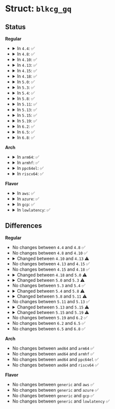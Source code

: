 # Struct: <code>blkcg_gq</code>

## Status
<b>Regular</b>
<ul>
<li>
<details>
<summary>In <code>4.4</code>: ✅</summary>

```c
struct blkcg_gq {
    struct request_queue *q;
    struct list_head q_node;
    struct hlist_node blkcg_node;
    struct blkcg *blkcg;
    struct bdi_writeback_congested *wb_congested;
    struct blkcg_gq *parent;
    struct request_list rl;
    atomic_t refcnt;
    bool online;
    struct blkg_rwstat stat_bytes;
    struct blkg_rwstat stat_ios;
    struct blkg_policy_data * pd[2];
    struct callback_head callback_head;
};
```
</details>
</li>
<li>
<details>
<summary>In <code>4.8</code>: ✅</summary>

```c
struct blkcg_gq {
    struct request_queue *q;
    struct list_head q_node;
    struct hlist_node blkcg_node;
    struct blkcg *blkcg;
    struct bdi_writeback_congested *wb_congested;
    struct blkcg_gq *parent;
    struct request_list rl;
    atomic_t refcnt;
    bool online;
    struct blkg_rwstat stat_bytes;
    struct blkg_rwstat stat_ios;
    struct blkg_policy_data * pd[2];
    struct callback_head callback_head;
};
```
</details>
</li>
<li>
<details>
<summary>In <code>4.10</code>: ✅</summary>

```c
struct blkcg_gq {
    struct request_queue *q;
    struct list_head q_node;
    struct hlist_node blkcg_node;
    struct blkcg *blkcg;
    struct bdi_writeback_congested *wb_congested;
    struct blkcg_gq *parent;
    struct request_list rl;
    atomic_t refcnt;
    bool online;
    struct blkg_rwstat stat_bytes;
    struct blkg_rwstat stat_ios;
    struct blkg_policy_data * pd[2];
    struct callback_head callback_head;
};
```
</details>
</li>
<li>
<details>
<summary>In <code>4.13</code>: ✅</summary>

```c
struct blkcg_gq {
    struct request_queue *q;
    struct list_head q_node;
    struct hlist_node blkcg_node;
    struct blkcg *blkcg;
    struct bdi_writeback_congested *wb_congested;
    struct blkcg_gq *parent;
    struct request_list rl;
    atomic_t refcnt;
    bool online;
    struct blkg_rwstat stat_bytes;
    struct blkg_rwstat stat_ios;
    struct blkg_policy_data * pd[3];
    struct callback_head callback_head;
};
```
</details>
</li>
<li>
<details>
<summary>In <code>4.15</code>: ✅</summary>

```c
struct blkcg_gq {
    struct request_queue *q;
    struct list_head q_node;
    struct hlist_node blkcg_node;
    struct blkcg *blkcg;
    struct bdi_writeback_congested *wb_congested;
    struct blkcg_gq *parent;
    struct request_list rl;
    atomic_t refcnt;
    bool online;
    struct blkg_rwstat stat_bytes;
    struct blkg_rwstat stat_ios;
    struct blkg_policy_data * pd[3];
    struct callback_head callback_head;
};
```
</details>
</li>
<li>
<details>
<summary>In <code>4.18</code>: ✅</summary>

```c
struct blkcg_gq {
    struct request_queue *q;
    struct list_head q_node;
    struct hlist_node blkcg_node;
    struct blkcg *blkcg;
    struct bdi_writeback_congested *wb_congested;
    struct blkcg_gq *parent;
    struct request_list rl;
    atomic_t refcnt;
    bool online;
    struct blkg_rwstat stat_bytes;
    struct blkg_rwstat stat_ios;
    struct blkg_policy_data * pd[3];
    struct callback_head callback_head;
};
```
</details>
</li>
<li>
<details>
<summary>In <code>5.0</code>: ✅</summary>

```c
struct blkcg_gq {
    struct request_queue *q;
    struct list_head q_node;
    struct hlist_node blkcg_node;
    struct blkcg *blkcg;
    struct bdi_writeback_congested *wb_congested;
    struct blkcg_gq *parent;
    struct percpu_ref refcnt;
    bool online;
    struct blkg_rwstat stat_bytes;
    struct blkg_rwstat stat_ios;
    struct blkg_policy_data * pd[5];
    struct callback_head callback_head;
    atomic_t use_delay;
    atomic64_t delay_nsec;
    atomic64_t delay_start;
    u64 last_delay;
    int last_use;
};
```
</details>
</li>
<li>
<details>
<summary>In <code>5.3</code>: ✅</summary>

```c
struct blkcg_gq {
    struct request_queue *q;
    struct list_head q_node;
    struct hlist_node blkcg_node;
    struct blkcg *blkcg;
    struct bdi_writeback_congested *wb_congested;
    struct blkcg_gq *parent;
    struct percpu_ref refcnt;
    bool online;
    struct blkg_rwstat stat_bytes;
    struct blkg_rwstat stat_ios;
    struct blkg_policy_data * pd[5];
    spinlock_t async_bio_lock;
    struct bio_list async_bios;
    struct work_struct async_bio_work;
    atomic_t use_delay;
    atomic64_t delay_nsec;
    atomic64_t delay_start;
    u64 last_delay;
    int last_use;
    struct callback_head callback_head;
};
```
</details>
</li>
<li>
<details>
<summary>In <code>5.4</code>: ✅</summary>

```c
struct blkcg_gq {
    struct request_queue *q;
    struct list_head q_node;
    struct hlist_node blkcg_node;
    struct blkcg *blkcg;
    struct bdi_writeback_congested *wb_congested;
    struct blkcg_gq *parent;
    struct percpu_ref refcnt;
    bool online;
    struct blkg_rwstat stat_bytes;
    struct blkg_rwstat stat_ios;
    struct blkg_policy_data * pd[5];
    spinlock_t async_bio_lock;
    struct bio_list async_bios;
    struct work_struct async_bio_work;
    atomic_t use_delay;
    atomic64_t delay_nsec;
    atomic64_t delay_start;
    u64 last_delay;
    int last_use;
    struct callback_head callback_head;
};
```
</details>
</li>
<li>
<details>
<summary>In <code>5.8</code>: ✅</summary>

```c
struct blkcg_gq {
    struct request_queue *q;
    struct list_head q_node;
    struct hlist_node blkcg_node;
    struct blkcg *blkcg;
    struct bdi_writeback_congested *wb_congested;
    struct blkcg_gq *parent;
    struct percpu_ref refcnt;
    bool online;
    struct blkg_iostat_set *iostat_cpu;
    struct blkg_iostat_set iostat;
    struct blkg_policy_data * pd[5];
    spinlock_t async_bio_lock;
    struct bio_list async_bios;
    struct work_struct async_bio_work;
    atomic_t use_delay;
    atomic64_t delay_nsec;
    atomic64_t delay_start;
    u64 last_delay;
    int last_use;
    struct callback_head callback_head;
};
```
</details>
</li>
<li>
<details>
<summary>In <code>5.11</code>: ✅</summary>

```c
struct blkcg_gq {
    struct request_queue *q;
    struct list_head q_node;
    struct hlist_node blkcg_node;
    struct blkcg *blkcg;
    struct blkcg_gq *parent;
    struct percpu_ref refcnt;
    bool online;
    struct blkg_iostat_set *iostat_cpu;
    struct blkg_iostat_set iostat;
    struct blkg_policy_data * pd[5];
    spinlock_t async_bio_lock;
    struct bio_list async_bios;
    struct work_struct async_bio_work;
    atomic_t use_delay;
    atomic64_t delay_nsec;
    atomic64_t delay_start;
    u64 last_delay;
    int last_use;
    struct callback_head callback_head;
};
```
</details>
</li>
<li>
<details>
<summary>In <code>5.13</code>: ✅</summary>

```c
struct blkcg_gq {
    struct request_queue *q;
    struct list_head q_node;
    struct hlist_node blkcg_node;
    struct blkcg *blkcg;
    struct blkcg_gq *parent;
    struct percpu_ref refcnt;
    bool online;
    struct blkg_iostat_set *iostat_cpu;
    struct blkg_iostat_set iostat;
    struct blkg_policy_data * pd[5];
    spinlock_t async_bio_lock;
    struct bio_list async_bios;
    struct work_struct async_bio_work;
    atomic_t use_delay;
    atomic64_t delay_nsec;
    atomic64_t delay_start;
    u64 last_delay;
    int last_use;
    struct callback_head callback_head;
};
```
</details>
</li>
<li>
<details>
<summary>In <code>5.15</code>: ✅</summary>

```c
struct blkcg_gq {
    struct request_queue *q;
    struct list_head q_node;
    struct hlist_node blkcg_node;
    struct blkcg *blkcg;
    struct blkcg_gq *parent;
    struct percpu_ref refcnt;
    bool online;
    struct blkg_iostat_set *iostat_cpu;
    struct blkg_iostat_set iostat;
    struct blkg_policy_data * pd[6];
    spinlock_t async_bio_lock;
    struct bio_list async_bios;
    struct work_struct async_bio_work;
    atomic_t use_delay;
    atomic64_t delay_nsec;
    atomic64_t delay_start;
    u64 last_delay;
    int last_use;
    struct callback_head callback_head;
};
```
</details>
</li>
<li>
<details>
<summary>In <code>5.19</code>: ✅</summary>

```c
struct blkcg_gq {
    struct request_queue *q;
    struct list_head q_node;
    struct hlist_node blkcg_node;
    struct blkcg *blkcg;
    struct blkcg_gq *parent;
    struct percpu_ref refcnt;
    bool online;
    struct blkg_iostat_set *iostat_cpu;
    struct blkg_iostat_set iostat;
    struct blkg_policy_data * pd[6];
    spinlock_t async_bio_lock;
    struct bio_list async_bios;
    struct work_struct async_bio_work;
    struct work_struct free_work;
    atomic_t use_delay;
    atomic64_t delay_nsec;
    atomic64_t delay_start;
    u64 last_delay;
    int last_use;
    struct callback_head callback_head;
};
```
</details>
</li>
<li>
<details>
<summary>In <code>6.2</code>: ✅</summary>

```c
struct blkcg_gq {
    struct request_queue *q;
    struct list_head q_node;
    struct hlist_node blkcg_node;
    struct blkcg *blkcg;
    struct blkcg_gq *parent;
    struct percpu_ref refcnt;
    bool online;
    struct blkg_iostat_set *iostat_cpu;
    struct blkg_iostat_set iostat;
    struct blkg_policy_data * pd[6];
    spinlock_t async_bio_lock;
    struct bio_list async_bios;
    struct work_struct async_bio_work;
    struct work_struct free_work;
    atomic_t use_delay;
    atomic64_t delay_nsec;
    atomic64_t delay_start;
    u64 last_delay;
    int last_use;
    struct callback_head callback_head;
};
```
</details>
</li>
<li>
<details>
<summary>In <code>6.5</code>: ✅</summary>

```c
struct blkcg_gq {
    struct request_queue *q;
    struct list_head q_node;
    struct hlist_node blkcg_node;
    struct blkcg *blkcg;
    struct blkcg_gq *parent;
    struct percpu_ref refcnt;
    bool online;
    struct blkg_iostat_set *iostat_cpu;
    struct blkg_iostat_set iostat;
    struct blkg_policy_data * pd[6];
    spinlock_t async_bio_lock;
    struct bio_list async_bios;
    struct work_struct async_bio_work;
    struct work_struct free_work;
    atomic_t use_delay;
    atomic64_t delay_nsec;
    atomic64_t delay_start;
    u64 last_delay;
    int last_use;
    struct callback_head callback_head;
};
```
</details>
</li>
<li>
<details>
<summary>In <code>6.8</code>: ✅</summary>

```c
struct blkcg_gq {
    struct request_queue *q;
    struct list_head q_node;
    struct hlist_node blkcg_node;
    struct blkcg *blkcg;
    struct blkcg_gq *parent;
    struct percpu_ref refcnt;
    bool online;
    struct blkg_iostat_set *iostat_cpu;
    struct blkg_iostat_set iostat;
    struct blkg_policy_data * pd[6];
    spinlock_t async_bio_lock;
    struct bio_list async_bios;
    struct work_struct async_bio_work;
    struct work_struct free_work;
    atomic_t use_delay;
    atomic64_t delay_nsec;
    atomic64_t delay_start;
    u64 last_delay;
    int last_use;
    struct callback_head callback_head;
};
```
</details>
</li>
</ul>
<b>Arch</b>
<ul>
<li>
<details>
<summary>In <code>arm64</code>: ✅</summary>

```c
struct blkcg_gq {
    struct request_queue *q;
    struct list_head q_node;
    struct hlist_node blkcg_node;
    struct blkcg *blkcg;
    struct bdi_writeback_congested *wb_congested;
    struct blkcg_gq *parent;
    struct percpu_ref refcnt;
    bool online;
    struct blkg_rwstat stat_bytes;
    struct blkg_rwstat stat_ios;
    struct blkg_policy_data * pd[5];
    spinlock_t async_bio_lock;
    struct bio_list async_bios;
    struct work_struct async_bio_work;
    atomic_t use_delay;
    atomic64_t delay_nsec;
    atomic64_t delay_start;
    u64 last_delay;
    int last_use;
    struct callback_head callback_head;
};
```
</details>
</li>
<li>
<details>
<summary>In <code>armhf</code>: ✅</summary>

```c
struct blkcg_gq {
    struct request_queue *q;
    struct list_head q_node;
    struct hlist_node blkcg_node;
    struct blkcg *blkcg;
    struct bdi_writeback_congested *wb_congested;
    struct blkcg_gq *parent;
    struct percpu_ref refcnt;
    bool online;
    struct blkg_rwstat stat_bytes;
    struct blkg_rwstat stat_ios;
    struct blkg_policy_data * pd[5];
    spinlock_t async_bio_lock;
    struct bio_list async_bios;
    struct work_struct async_bio_work;
    atomic_t use_delay;
    atomic64_t delay_nsec;
    atomic64_t delay_start;
    u64 last_delay;
    int last_use;
    struct callback_head callback_head;
};
```
</details>
</li>
<li>
<details>
<summary>In <code>ppc64el</code>: ✅</summary>

```c
struct blkcg_gq {
    struct request_queue *q;
    struct list_head q_node;
    struct hlist_node blkcg_node;
    struct blkcg *blkcg;
    struct bdi_writeback_congested *wb_congested;
    struct blkcg_gq *parent;
    struct percpu_ref refcnt;
    bool online;
    struct blkg_rwstat stat_bytes;
    struct blkg_rwstat stat_ios;
    struct blkg_policy_data * pd[5];
    spinlock_t async_bio_lock;
    struct bio_list async_bios;
    struct work_struct async_bio_work;
    atomic_t use_delay;
    atomic64_t delay_nsec;
    atomic64_t delay_start;
    u64 last_delay;
    int last_use;
    struct callback_head callback_head;
};
```
</details>
</li>
<li>
<details>
<summary>In <code>riscv64</code>: ✅</summary>

```c
struct blkcg_gq {
    struct request_queue *q;
    struct list_head q_node;
    struct hlist_node blkcg_node;
    struct blkcg *blkcg;
    struct bdi_writeback_congested *wb_congested;
    struct blkcg_gq *parent;
    struct percpu_ref refcnt;
    bool online;
    struct blkg_rwstat stat_bytes;
    struct blkg_rwstat stat_ios;
    struct blkg_policy_data * pd[5];
    spinlock_t async_bio_lock;
    struct bio_list async_bios;
    struct work_struct async_bio_work;
    atomic_t use_delay;
    atomic64_t delay_nsec;
    atomic64_t delay_start;
    u64 last_delay;
    int last_use;
    struct callback_head callback_head;
};
```
</details>
</li>
</ul>
<b>Flavor</b>
<ul>
<li>
<details>
<summary>In <code>aws</code>: ✅</summary>

```c
struct blkcg_gq {
    struct request_queue *q;
    struct list_head q_node;
    struct hlist_node blkcg_node;
    struct blkcg *blkcg;
    struct bdi_writeback_congested *wb_congested;
    struct blkcg_gq *parent;
    struct percpu_ref refcnt;
    bool online;
    struct blkg_rwstat stat_bytes;
    struct blkg_rwstat stat_ios;
    struct blkg_policy_data * pd[5];
    spinlock_t async_bio_lock;
    struct bio_list async_bios;
    struct work_struct async_bio_work;
    atomic_t use_delay;
    atomic64_t delay_nsec;
    atomic64_t delay_start;
    u64 last_delay;
    int last_use;
    struct callback_head callback_head;
};
```
</details>
</li>
<li>
<details>
<summary>In <code>azure</code>: ✅</summary>

```c
struct blkcg_gq {
    struct request_queue *q;
    struct list_head q_node;
    struct hlist_node blkcg_node;
    struct blkcg *blkcg;
    struct bdi_writeback_congested *wb_congested;
    struct blkcg_gq *parent;
    struct percpu_ref refcnt;
    bool online;
    struct blkg_rwstat stat_bytes;
    struct blkg_rwstat stat_ios;
    struct blkg_policy_data * pd[5];
    spinlock_t async_bio_lock;
    struct bio_list async_bios;
    struct work_struct async_bio_work;
    atomic_t use_delay;
    atomic64_t delay_nsec;
    atomic64_t delay_start;
    u64 last_delay;
    int last_use;
    struct callback_head callback_head;
};
```
</details>
</li>
<li>
<details>
<summary>In <code>gcp</code>: ✅</summary>

```c
struct blkcg_gq {
    struct request_queue *q;
    struct list_head q_node;
    struct hlist_node blkcg_node;
    struct blkcg *blkcg;
    struct bdi_writeback_congested *wb_congested;
    struct blkcg_gq *parent;
    struct percpu_ref refcnt;
    bool online;
    struct blkg_rwstat stat_bytes;
    struct blkg_rwstat stat_ios;
    struct blkg_policy_data * pd[5];
    spinlock_t async_bio_lock;
    struct bio_list async_bios;
    struct work_struct async_bio_work;
    atomic_t use_delay;
    atomic64_t delay_nsec;
    atomic64_t delay_start;
    u64 last_delay;
    int last_use;
    struct callback_head callback_head;
};
```
</details>
</li>
<li>
<details>
<summary>In <code>lowlatency</code>: ✅</summary>

```c
struct blkcg_gq {
    struct request_queue *q;
    struct list_head q_node;
    struct hlist_node blkcg_node;
    struct blkcg *blkcg;
    struct bdi_writeback_congested *wb_congested;
    struct blkcg_gq *parent;
    struct percpu_ref refcnt;
    bool online;
    struct blkg_rwstat stat_bytes;
    struct blkg_rwstat stat_ios;
    struct blkg_policy_data * pd[5];
    spinlock_t async_bio_lock;
    struct bio_list async_bios;
    struct work_struct async_bio_work;
    atomic_t use_delay;
    atomic64_t delay_nsec;
    atomic64_t delay_start;
    u64 last_delay;
    int last_use;
    struct callback_head callback_head;
};
```
</details>
</li>
</ul>

## Differences
<b>Regular</b>
<ul>
<li>
No changes between <code>4.4</code> and <code>4.8</code> ✅
</li>
<li>
No changes between <code>4.8</code> and <code>4.10</code> ✅
</li>
<li>
<details>
<summary>Changed between <code>4.10</code> and <code>4.13</code> ⚠️</summary>
<ul>
<li>
<b>Field type changed. </b>
<code>struct blkg_policy_data * pd[2]</code> ➡️ <code>struct blkg_policy_data * pd[3]</code>
</li>
</ul>
</details>
</li>
<li>
No changes between <code>4.13</code> and <code>4.15</code> ✅
</li>
<li>
No changes between <code>4.15</code> and <code>4.18</code> ✅
</li>
<li>
<details>
<summary>Changed between <code>4.18</code> and <code>5.0</code> ⚠️</summary>
<ul>
<li>
<b>Field added. </b>
<code>atomic_t use_delay</code>
</li>
<li>
<b>Field added. </b>
<code>atomic64_t delay_nsec</code>
</li>
<li>
<b>Field added. </b>
<code>atomic64_t delay_start</code>
</li>
<li>
<b>Field added. </b>
<code>u64 last_delay</code>
</li>
<li>
<b>Field added. </b>
<code>int last_use</code>
</li>
<li>
<b>Field removed. </b>
<code>struct request_list rl</code>
</li>
<li>
<b>Field type changed. </b>
<code>atomic_t refcnt</code> ➡️ <code>struct percpu_ref refcnt</code>
</li>
<li>
<b>Field type changed. </b>
<code>struct blkg_policy_data * pd[3]</code> ➡️ <code>struct blkg_policy_data * pd[5]</code>
</li>
</ul>
</details>
</li>
<li>
<details>
<summary>Changed between <code>5.0</code> and <code>5.3</code> ⚠️</summary>
<ul>
<li>
<b>Field added. </b>
<code>spinlock_t async_bio_lock</code>
</li>
<li>
<b>Field added. </b>
<code>struct bio_list async_bios</code>
</li>
<li>
<b>Field added. </b>
<code>struct work_struct async_bio_work</code>
</li>
</ul>
</details>
</li>
<li>
No changes between <code>5.3</code> and <code>5.4</code> ✅
</li>
<li>
<details>
<summary>Changed between <code>5.4</code> and <code>5.8</code> ⚠️</summary>
<ul>
<li>
<b>Field added. </b>
<code>struct blkg_iostat_set *iostat_cpu</code>
</li>
<li>
<b>Field added. </b>
<code>struct blkg_iostat_set iostat</code>
</li>
<li>
<b>Field removed. </b>
<code>struct blkg_rwstat stat_bytes</code>
</li>
<li>
<b>Field removed. </b>
<code>struct blkg_rwstat stat_ios</code>
</li>
</ul>
</details>
</li>
<li>
<details>
<summary>Changed between <code>5.8</code> and <code>5.11</code> ⚠️</summary>
<ul>
<li>
<b>Field removed. </b>
<code>struct bdi_writeback_congested *wb_congested</code>
</li>
</ul>
</details>
</li>
<li>
No changes between <code>5.11</code> and <code>5.13</code> ✅
</li>
<li>
<details>
<summary>Changed between <code>5.13</code> and <code>5.15</code> ⚠️</summary>
<ul>
<li>
<b>Field type changed. </b>
<code>struct blkg_policy_data * pd[5]</code> ➡️ <code>struct blkg_policy_data * pd[6]</code>
</li>
</ul>
</details>
</li>
<li>
<details>
<summary>Changed between <code>5.15</code> and <code>5.19</code> ⚠️</summary>
<ul>
<li>
<b>Field added. </b>
<code>struct work_struct free_work</code>
</li>
</ul>
</details>
</li>
<li>
No changes between <code>5.19</code> and <code>6.2</code> ✅
</li>
<li>
No changes between <code>6.2</code> and <code>6.5</code> ✅
</li>
<li>
No changes between <code>6.5</code> and <code>6.8</code> ✅
</li>
</ul>
<b>Arch</b>
<ul>
<li>
No changes between <code>amd64</code> and <code>arm64</code> ✅
</li>
<li>
No changes between <code>amd64</code> and <code>armhf</code> ✅
</li>
<li>
No changes between <code>amd64</code> and <code>ppc64el</code> ✅
</li>
<li>
No changes between <code>amd64</code> and <code>riscv64</code> ✅
</li>
</ul>
<b>Flavor</b>
<ul>
<li>
No changes between <code>generic</code> and <code>aws</code> ✅
</li>
<li>
No changes between <code>generic</code> and <code>azure</code> ✅
</li>
<li>
No changes between <code>generic</code> and <code>gcp</code> ✅
</li>
<li>
No changes between <code>generic</code> and <code>lowlatency</code> ✅
</li>
</ul>
